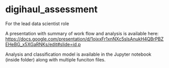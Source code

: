 # digihaul_assessment
For the lead data scientist role

A presentation with summary of work flow and analysis is available here: https://docs.google.com/presentation/d/1ojxxFr1xnNXc5slsAnukH4QBrPBZEHeBG_x5XGaRNKs/edit#slide=id.p

Analysis and classification model is available in the Jupyter notebook (inside folder) along with multiple funciton files.
